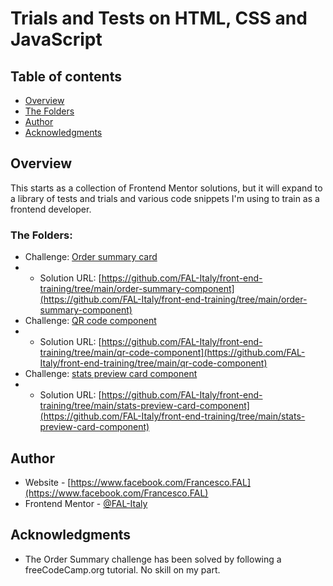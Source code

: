 # Trials and Tests on HTML, CSS and JavaScript

## Table of contents

- [Overview](#overview)
- [The Folders](#the-challenge)
- [Author](#author)
- [Acknowledgments](#acknowledgments)

## Overview
This starts as a collection of Frontend Mentor solutions, but it will expand to a library of tests and trials and various code snippets I'm using to train as a frontend developer.

### The Folders:
- Challenge: [Order summary card](https://www.frontendmentor.io/challenges/order-summary-component-QlPmajDUj)
- - Solution URL: [https://github.com/FAL-Italy/front-end-training/tree/main/order-summary-component](https://github.com/FAL-Italy/front-end-training/tree/main/order-summary-component)
- Challenge: [QR code component](https://www.frontendmentor.io/challenges/qr-code-component-iux_sIO_H)
- - Solution URL: [https://github.com/FAL-Italy/front-end-training/tree/main/qr-code-component](https://github.com/FAL-Italy/front-end-training/tree/main/qr-code-component)
- Challenge: [stats preview card component](https://www.frontendmentor.io/challenges/stats-preview-card-component-8JqbgoU62)
- - Solution URL: [https://github.com/FAL-Italy/front-end-training/tree/main/stats-preview-card-component](https://github.com/FAL-Italy/front-end-training/tree/main/stats-preview-card-component)


## Author

- Website - [https://www.facebook.com/Francesco.FAL](https://www.facebook.com/Francesco.FAL)
- Frontend Mentor - [@FAL-Italy](https://www.frontendmentor.io/profile/FAL-Italy)


## Acknowledgments

- The Order Summary challenge has been solved by following a freeCodeCamp.org tutorial. No skill on my part.
